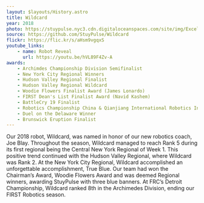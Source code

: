 ```yaml
---
layout: $layouts/History.astro
title: Wildcard
year: 2018
photo: https://stuypulse.nyc3.cdn.digitaloceanspaces.com/site/img/Excelsior.JPG
source: https://github.com/StuyPulse/Wildcard
flickr: https://flic.kr/s/aHsm9vgqxS
youtube_links:
    - name: Robot Reveal
      url: https://youtu.be/hVL89F4Zv-A
awards:
    - Archimdes Championship Division Semifinalist
    - New York City Regional Winners
    - Hudson Valley Regional Finalist
    - Hudson Valley Regional Wildcard
    - Woodie Flowers Finalist Award (James Lonardo)
    - FIRST Dean's List Finalist Award (Navid Kashem)
    - BattleCry 19 Finalist
    - Robotics Championship China & Qianjiang International Robotics Invitational Winner
    - Duel on the Delaware Winner
    - Brunswick Eruption Finalist
---
```

Our 2018 robot, Wildcard, was named in honor of our new robotics coach, Joe Blay. Throughout the season, Wildcard managed to reach Rank 5 during its first regional being the Central New York Regional of Week 1. This positive trend continued with the Hudson Valley Regional, where Wildcard was Rank 2. At the New York City Regional, Wildcard accomplished an unforgettable accomplishment, True Blue. Our team had won the Chairman’s Award, Woodie Flowers Award and was deemed Regional winners, awarding StuyPulse with three blue banners. At FRC’s Detroit Championship, Wildcard ranked 8th in the Archimedes Division, ending our FIRST Robotics season.
